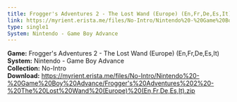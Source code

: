 ```yaml
---
title: Frogger's Adventures 2 - The Lost Wand (Europe) (En,Fr,De,Es,It)
link: https://myrient.erista.me/files/No-Intro/Nintendo%20-%20Game%20Boy%20Advance/Frogger's%20Adventures%202%20-%20The%20Lost%20Wand%20(Europe)%20(En,Fr,De,Es,It).zip
type: single1
System: Nintendo - Game Boy Advance
---
```

<b>Game:</b> Frogger's Adventures 2 - The Lost Wand (Europe) (En,Fr,De,Es,It)<br>
<b>System:</b> Nintendo - Game Boy Advance<br>
<b>Collection:</b> No-Intro<br>
<b>Download:</b> https://myrient.erista.me/files/No-Intro/Nintendo%20-%20Game%20Boy%20Advance/Frogger's%20Adventures%202%20-%20The%20Lost%20Wand%20(Europe)%20(En,Fr,De,Es,It).zip